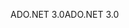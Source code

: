 <span data-ttu-id="69848-101">ADO.NET 3.0</span><span class="sxs-lookup"><span data-stu-id="69848-101">ADO.NET 3.0</span></span>
